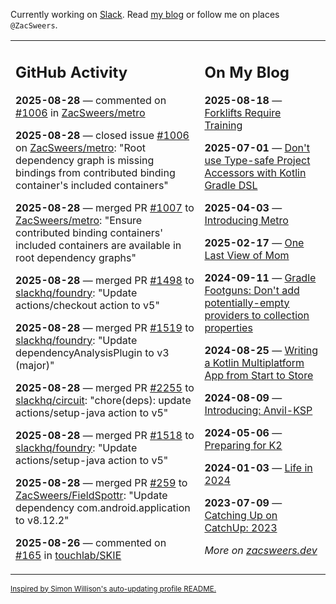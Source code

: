 Currently working on [Slack](https://slack.com/). Read [my blog](https://zacsweers.dev/) or follow me on places `@ZacSweers`.

<table><tr><td valign="top" width="60%">

## GitHub Activity
<!-- githubActivity starts -->
**2025-08-28** — commented on [#1006](https://github.com/ZacSweers/metro/issues/1006#issuecomment-3235589760) in [ZacSweers/metro](https://github.com/ZacSweers/metro)

**2025-08-28** — closed issue [#1006](https://github.com/ZacSweers/metro/issues/1006) on [ZacSweers/metro](https://github.com/ZacSweers/metro): "Root dependency graph is missing bindings from contributed binding container's included containers"

**2025-08-28** — merged PR [#1007](https://github.com/ZacSweers/metro/pull/1007) to [ZacSweers/metro](https://github.com/ZacSweers/metro): "Ensure contributed binding containers' included containers are available in root dependency graphs"

**2025-08-28** — merged PR [#1498](https://github.com/slackhq/foundry/pull/1498) to [slackhq/foundry](https://github.com/slackhq/foundry): "Update actions/checkout action to v5"

**2025-08-28** — merged PR [#1519](https://github.com/slackhq/foundry/pull/1519) to [slackhq/foundry](https://github.com/slackhq/foundry): "Update dependencyAnalysisPlugin to v3 (major)"

**2025-08-28** — merged PR [#2255](https://github.com/slackhq/circuit/pull/2255) to [slackhq/circuit](https://github.com/slackhq/circuit): "chore(deps): update actions/setup-java action to v5"

**2025-08-28** — merged PR [#1518](https://github.com/slackhq/foundry/pull/1518) to [slackhq/foundry](https://github.com/slackhq/foundry): "Update actions/setup-java action to v5"

**2025-08-28** — merged PR [#259](https://github.com/ZacSweers/FieldSpottr/pull/259) to [ZacSweers/FieldSpottr](https://github.com/ZacSweers/FieldSpottr): "Update dependency com.android.application to v8.12.2"

**2025-08-26** — commented on [#165](https://github.com/touchlab/SKIE/issues/165#issuecomment-3226599734) in [touchlab/SKIE](https://github.com/touchlab/SKIE)
<!-- githubActivity ends -->
</td><td valign="top" width="40%">

## On My Blog
<!-- blog starts -->
**2025-08-18** — [Forklifts Require Training](https://www.zacsweers.dev/forklifts-require-training/)

**2025-07-01** — [Don't use Type-safe Project Accessors with Kotlin Gradle DSL](https://www.zacsweers.dev/dont-use-type-safe-project-accessors-with-kotlin-gradle-dsl/)

**2025-04-03** — [Introducing Metro](https://www.zacsweers.dev/introducing-metro/)

**2025-02-17** — [One Last View of Mom](https://www.zacsweers.dev/one-last-view-of-mom/)

**2024-09-11** — [Gradle Footguns: Don't add potentially-empty providers to collection properties](https://www.zacsweers.dev/gradle-footgun-adding-empty-providers-to-collection-properties/)

**2024-08-25** — [Writing a Kotlin Multiplatform App from Start to Store](https://www.zacsweers.dev/writing-a-kotlin-multiplatform-app-from-start-to-store/)

**2024-08-09** — [Introducing: Anvil-KSP](https://www.zacsweers.dev/introducing-anvil-ksp/)

**2024-05-06** — [Preparing for K2](https://www.zacsweers.dev/preparing-for-k2/)

**2024-01-03** — [Life in 2024](https://www.zacsweers.dev/life-in-2024/)

**2023-07-09** — [Catching Up on CatchUp: 2023](https://www.zacsweers.dev/catching-up-on-catchup-2023/)
<!-- blog ends -->
_More on [zacsweers.dev](https://zacsweers.dev/)_
</td></tr></table>

<sub><a href="https://simonwillison.net/2020/Jul/10/self-updating-profile-readme/">Inspired by Simon Willison's auto-updating profile README.</a></sub>